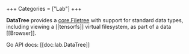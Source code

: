 +++
Categories = ["Lab"]
+++

**DataTree** provides a [core.Filetree](https://cogentcore.org/core/filetree) with support for standard data types, including viewing a [[tensorfs]] virtual filesystem, as part of a data [[Browser]].

Go API docs: [[doc:lab.DataTree]]

